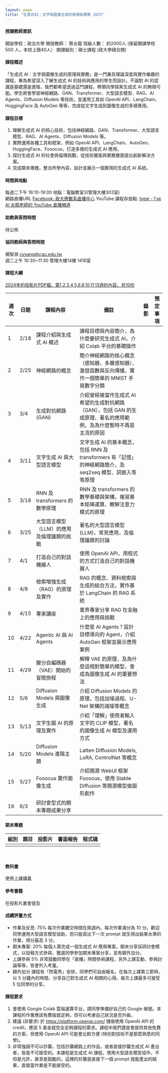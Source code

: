 ```yaml
---
layout: page
title: "生成式AI：文字與圖像生成的原理與實務 2025"
---
```

<!--ICM906 開課序號67512-->

#### 授課教師資訊
開設學校：政治大學
開授教師： 蔡炎龍
班級人數： 約2000人 (保留開課學校 500 人，本校上限40人）
開課級別：碩士課程 (政大學碩合開)

#### 課程概述
「生成式 AI：文字與圖像生成的原理與實務」是一門兼具理論深度與實作樂趣的課程，專為希望深入了解生成式 AI 的技術與應用的學生而設計。不論對 AI 的認識是基礎還是進階，我們都希望透過這門課程，帶領同學探索生成式 AI 的無限可能。學生將會學習神經網路、GAN、Transformer、大型語言模型、RAG、AI Agents、Diffusion Models 等技術，並運用工具如 OpenAI API、LangChain、HuggingFace 及 AutoGen 等等，完成從文字生成到圖像生成的多樣應用。

#### 課程目標
1. 理解生成式 AI 的核心技術，包括神經網路、GAN、Transformer、大型語言模型、RAG、AI Agents、Diffusion Models  等。
2. 實際運用各種工具和框架，例如 OpenAI API、LangChain、AutoGen、HuggingFace、Fooocus，打造多樣的生成式 AI 應用。
3. 探討生成式 AI 的社會與倫理挑戰，從技術層面與實務層面提出創新解決方案。
4. 完成期末專題，整合所學內容，設計並展示一個實用的生成式 AI 系統。

#### 時間與地點
每週二下午 16:10-19:00 地點：電腦教室3(管理大樓303室)<br/>
網路直播URL [Facebook: 政大應數系直播中心](https://www.facebook.com/groups/nccumathonline)
YouTube 課程存放點: [Iveai - I've AI 炎龍老師的 YouTube 直播頻道](https://www.youtube.com/@ive-iveai)

#### 助教與答問時間
待公佈<br/>

#### 協同教師與答問時間
楊智淵 cyyang@cgu.edu.tw <br/>
週二上午 10:30~11:30 管理大樓14樓 1416室<br/>

#### 課程大綱

[2024年的投影片PDF檔，第1,2,3,4,5,6,8,10,11,13週的內容，共10份](https://drive.google.com/drive/folders/1A3A-x5sqNbDW0HCAfcO_q-XhyDLGmtK4)

|週次|日期  |課程內容                       |備註     |錄影         | 預定事項 |
|--- |---   |---                        |---         |---         |---       |
|1	 |2/18	|課程介紹與生成式 AI 概述	  |課程目標與內容簡介，為什麼要研究生成式 AI，介紹 Colab 平台的基礎操作 |||
|2	 |2/25	|神經網路的概念	             |簡介神經網路的核心概念（感知器、多層感知器）、激發函數與反向傳播，實作一個簡單的 MNIST 手寫數字分類|||
|3	 |3/4	|生成對抗網路 (GAN)	         |介紹曾經被當作生成式 AI 希望的生成對抗網路（GAN），包括 GAN 的生成原理、著名的應用範例，及為什麼暫時不再是主流的原因|||
|4	 |3/11	|文字生成 AI 與大型語言模型	  |文字生成 AI 的基本概念，包括 RNN 及 transformers 有「記憶」的神經網路簡介，及 seq2seq 模型、詞嵌入等等原理|||
|5	 |3/18	|RNN 及 transformers 的數學原理	|RNN 及 transformers 的數學基礎與架構，複習基本矩陣運算、瞭解注意力模式的原理|||
|6	 |3/25	|大型語言模型（LLM）的應用及倫理議題的挑戰	|著名的大型語言模型 (LLM)，常見應用，及倫理議題的討論|||
|7	 |4/1	|打造自己的對話機器人	|使用 OpenAI API，用程式的方式打造自己的對話機器人|||
|8	 |4/8	|檢索增強生成（RAG）的原理及實作	|RAG 的概念、資料檢索與生成的結合方法，實作基於 LangChain 的 RAG 系統|||
|9	 |4/15	|專家講座	|業界專家分享 RAG 在金融上的應用與挑戰|||
|10	 |4/22	|Agentic AI 與 AI Agents	|什麼是 AI Agents？設計目標導向的 Agent，介紹 AutoGen 框架並展示應用案例|||
|11	 |4/29	|變分自編碼器（VAE）開始的冒險旅程	|解釋 VAE 的原理，及為什麼這相對簡單的模型，會成為圖像生成 AI 的重要想法|||
|12	 |5/6	|Diffusion Models 與圖像生成	|介紹 Diffusion Models 的原理，包括加噪過程、U-Net 架構的減噪等概念|||
|13	 |5/13	|文字生圖 AI 的原理及實作	|介紹「理解」使用者輸入文字的 CLIP 模型，著名的圖像生成 AI 模型及運用方式|||
|14	 |5/20	|Diffusion Models 進階主題	|Latten Diffusion Models, LoRA, ControlNet 等概念|||
|15	 |5/27	|Fooocus 實作圖像生成	|介紹開源 WebUI 框架 Fooocus，使用 Stable Diffusion 等開源模型做圖形創作|||
|16	 |6/3	|研討會型式的期末專題成果分享||||


#### 期末專題

|組別|題目                          |投影片                  |書面報告 | 程式碼 |
|---|---|---|---|---|
||||||

<br/>

#### 教科書
使用上課講義<br/>

#### 參考書籍
在投影片裏會提及 <br/>

#### 成績評量方式
- 作業及反思: 75%
每次作業繳交時間在兩週內，每次作業滿分為 10 分。歡迎同學運用大型語言模型協助，但只能寫出下一次 prompt 就生得出結果水準的作業，得分最高 3 分。
- 期末專案: 20%
每個人需完成一個生成式 AI 應用專案。期末分享採研討會模式，以投稿方式參與，獲選同學參加期末專案分享，並有額外加分。
- 上課參與 5%
非常鼓勵同學在「直播」時間參與課程，另外上課互動、參與討論等等，皆會列入考量。
- 額外加分
課程有「閃電秀」安排，同學們可自由報名，在每次上課第三節時，以 5 分鐘內的時間，分享自己對生成式 AI 相關的心得。每次上課最多可接受 5 位同學的分享。

#### 課程要求
1. 會使用 Google Colab 雲端運算平台，請同學準備好自己的 Google 帳號。本課程的作業應該免費版就足夠，但可以考慮自己狀況是否升級。
2. 建議 (非要求) 於 https://platform.openai.com/ 儲值使用 OpenAI API 的 credit，應該 5 美金就完全足夠課程的需求。課程中我們還是會提供其他免費的方案，但使用 OpenAI API 可能會比較方便 (特別對技術不是那麼熟悉的同學)。
3. 非常強調不可以抄襲，包括抄襲網路上的作品，或者直接抄襲生成式 AI 產出者，皆是不可接受的。本課程是生成式 AI 課程，使用大型語言模型協作，不但是允許，甚至是鼓勵的。這裡的抄襲是直接下一個 prompt 就能產出的結果，直接當作業是不能接受的。
